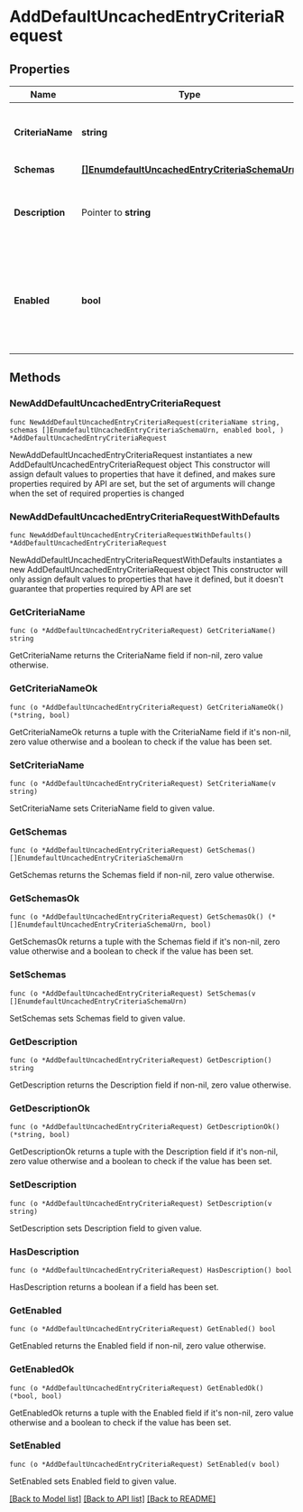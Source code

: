 # AddDefaultUncachedEntryCriteriaRequest

## Properties

Name | Type | Description | Notes
------------ | ------------- | ------------- | -------------
**CriteriaName** | **string** | Name of the new Uncached Entry Criteria | 
**Schemas** | [**[]EnumdefaultUncachedEntryCriteriaSchemaUrn**](EnumdefaultUncachedEntryCriteriaSchemaUrn.md) |  | 
**Description** | Pointer to **string** | A description for this Uncached Entry Criteria | [optional] 
**Enabled** | **bool** | Indicates whether this Uncached Entry Criteria is enabled for use in the server. | 

## Methods

### NewAddDefaultUncachedEntryCriteriaRequest

`func NewAddDefaultUncachedEntryCriteriaRequest(criteriaName string, schemas []EnumdefaultUncachedEntryCriteriaSchemaUrn, enabled bool, ) *AddDefaultUncachedEntryCriteriaRequest`

NewAddDefaultUncachedEntryCriteriaRequest instantiates a new AddDefaultUncachedEntryCriteriaRequest object
This constructor will assign default values to properties that have it defined,
and makes sure properties required by API are set, but the set of arguments
will change when the set of required properties is changed

### NewAddDefaultUncachedEntryCriteriaRequestWithDefaults

`func NewAddDefaultUncachedEntryCriteriaRequestWithDefaults() *AddDefaultUncachedEntryCriteriaRequest`

NewAddDefaultUncachedEntryCriteriaRequestWithDefaults instantiates a new AddDefaultUncachedEntryCriteriaRequest object
This constructor will only assign default values to properties that have it defined,
but it doesn't guarantee that properties required by API are set

### GetCriteriaName

`func (o *AddDefaultUncachedEntryCriteriaRequest) GetCriteriaName() string`

GetCriteriaName returns the CriteriaName field if non-nil, zero value otherwise.

### GetCriteriaNameOk

`func (o *AddDefaultUncachedEntryCriteriaRequest) GetCriteriaNameOk() (*string, bool)`

GetCriteriaNameOk returns a tuple with the CriteriaName field if it's non-nil, zero value otherwise
and a boolean to check if the value has been set.

### SetCriteriaName

`func (o *AddDefaultUncachedEntryCriteriaRequest) SetCriteriaName(v string)`

SetCriteriaName sets CriteriaName field to given value.


### GetSchemas

`func (o *AddDefaultUncachedEntryCriteriaRequest) GetSchemas() []EnumdefaultUncachedEntryCriteriaSchemaUrn`

GetSchemas returns the Schemas field if non-nil, zero value otherwise.

### GetSchemasOk

`func (o *AddDefaultUncachedEntryCriteriaRequest) GetSchemasOk() (*[]EnumdefaultUncachedEntryCriteriaSchemaUrn, bool)`

GetSchemasOk returns a tuple with the Schemas field if it's non-nil, zero value otherwise
and a boolean to check if the value has been set.

### SetSchemas

`func (o *AddDefaultUncachedEntryCriteriaRequest) SetSchemas(v []EnumdefaultUncachedEntryCriteriaSchemaUrn)`

SetSchemas sets Schemas field to given value.


### GetDescription

`func (o *AddDefaultUncachedEntryCriteriaRequest) GetDescription() string`

GetDescription returns the Description field if non-nil, zero value otherwise.

### GetDescriptionOk

`func (o *AddDefaultUncachedEntryCriteriaRequest) GetDescriptionOk() (*string, bool)`

GetDescriptionOk returns a tuple with the Description field if it's non-nil, zero value otherwise
and a boolean to check if the value has been set.

### SetDescription

`func (o *AddDefaultUncachedEntryCriteriaRequest) SetDescription(v string)`

SetDescription sets Description field to given value.

### HasDescription

`func (o *AddDefaultUncachedEntryCriteriaRequest) HasDescription() bool`

HasDescription returns a boolean if a field has been set.

### GetEnabled

`func (o *AddDefaultUncachedEntryCriteriaRequest) GetEnabled() bool`

GetEnabled returns the Enabled field if non-nil, zero value otherwise.

### GetEnabledOk

`func (o *AddDefaultUncachedEntryCriteriaRequest) GetEnabledOk() (*bool, bool)`

GetEnabledOk returns a tuple with the Enabled field if it's non-nil, zero value otherwise
and a boolean to check if the value has been set.

### SetEnabled

`func (o *AddDefaultUncachedEntryCriteriaRequest) SetEnabled(v bool)`

SetEnabled sets Enabled field to given value.



[[Back to Model list]](../README.md#documentation-for-models) [[Back to API list]](../README.md#documentation-for-api-endpoints) [[Back to README]](../README.md)


